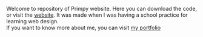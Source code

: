 Welcome to repository of Primpy website. Here you can download the code, or visit the <a href="https://sandicejan.github.io/Primpy" target="_blank">website</a>.
It was made when I was having a school practice for learning web design.</br>
If you want to know more about me, you can visit <a href="https://sandicejan.github.io/Portfolio" target="_blank">my portfolio</a>
